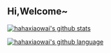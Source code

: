 

## Hi,Welcome~

[![hahaxiaowai's github stats](https://github-readme-stats.vercel.app/api?username=hahaxiaowai&theme=dark&show_icons=true)](https://github.com/anuraghazra/github-readme-stats)


[![hahaxiaowai's github language](https://github-readme-stats.vercel.app/api/top-langs/?username=hahaxiaowai&layout=compact&hide=html&theme=dark)](https://github.com/anuraghazra/github-readme-stats)


<!-- [![hahaxiaowai's github contribution](https://github-readme-streak-stats.herokuapp.com/?user=hahaxiaowai&theme=highcontrast)](https://github.com/anuraghazra/github-readme-stats) -->

<!--
**hahaxiaowai/hahaxiaowai** is a ✨ _special_ ✨ repository because its `README.md` (this file) appears on your GitHub profile.

Here are some ideas to get you started:

- 🔭 I’m currently working on ...
- 🌱 I’m currently learning ...
- 👯 I’m looking to collaborate on ...
- 🤔 I’m looking for help with ...
- 💬 Ask me about ...
- 📫 How to reach me: ...
- 😄 Pronouns: ...
- ⚡ Fun fact: ...
-->
